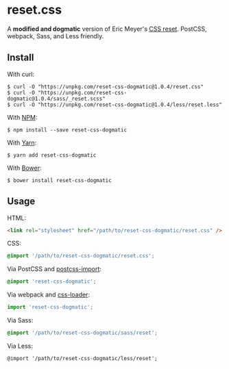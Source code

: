 # reset.css

A **modified and dogmatic** version of Eric Meyer's [CSS reset](https://meyerweb.com/eric/tools/css/reset/). PostCSS, webpack, Sass, and Less friendly.

## Install

With curl:

```command
$ curl -O "https://unpkg.com/reset-css-dogmatic@1.0.4/reset.css"
$ curl -O "https://unpkg.com/reset-css-dogmatic@1.0.4/sass/_reset.scss"
$ curl -O "https://unpkg.com/reset-css-dogmatic@1.0.4/less/reset.less"
```

With [NPM](http://npmjs.com):

```command
$ npm install --save reset-css-dogmatic
```

With [Yarn](https://yarnpkg.com):

```command
$ yarn add reset-css-dogmatic
```

With [Bower](http://bower.io):

```command
$ bower install reset-css-dogmatic
```

## Usage

HTML:

```html
<link rel="stylesheet" href="/path/to/reset-css-dogmatic/reset.css" />
```

CSS:

```css
@import '/path/to/reset-css-dogmatic/reset.css';
```

Via PostCSS and [postcss-import](https://github.com/postcss/postcss-import):

```css
@import 'reset-css-dogmatic';
```

Via webpack and [css-loader](https://github.com/webpack-contrib/css-loader):

```js
import 'reset-css-dogmatic';
```

Via Sass:

```scss
@import '/path/to/reset-css-dogmatic/sass/reset';
```

Via Less:

```less
@import '/path/to/reset-css-dogmatic/less/reset';
```